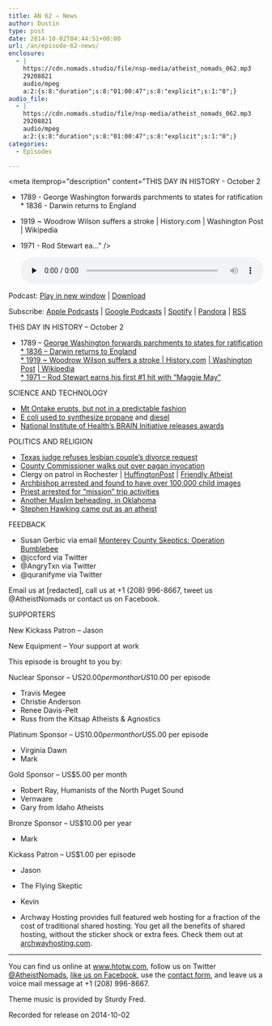 ```yaml
---
title: AN 62 – News
author: Dustin
type: post
date: 2014-10-02T04:44:51+00:00
url: /an/episode-62-news/
enclosure:
  - |
    https://cdn.nomads.studio/file/nsp-media/atheist_nomads_062.mp3
    29208821
    audio/mpeg
    a:2:{s:8:"duration";s:8:"01:00:47";s:8:"explicit";s:1:"0";}
audio_file:
  - |
    https://cdn.nomads.studio/file/nsp-media/atheist_nomads_062.mp3
    29208821
    audio/mpeg
    a:2:{s:8:"duration";s:8:"01:00:47";s:8:"explicit";s:1:"0";}
categories:
  - Episodes

---
```

<div itemscope itemtype="http://schema.org/AudioObject">
  <meta itemprop="name" content="Episode 62 &#8211; News" />
  
  <meta itemprop="uploadDate" content="2014-10-01T22:44:51-06:00" />
  
  <meta itemprop="encodingFormat" content="audio/mpeg" />
  
  <meta itemprop="duration" content="PT1H00M47S" />
  
  <meta itemprop="description" content="THIS DAY IN HISTORY - October 2

* 1789 - George Washington forwards parchments to states for ratification * 1836 - Darwin returns to England
* 1919 ~ Woodrow Wilson suffers a stroke | History.com | Washington Post | Wikipedia
* 1971 - Rod Stewart ea..." />
  
  <meta itemprop="contentUrl" content="https://dts.podtrac.com/redirect.mp3/cdn.nomads.studio/file/nsp-media/atheist_nomads_062.mp3" />
  
  <meta itemprop="contentSize" content="27.9" />
  </p> 
  
  <div class="powerpress_player" id="powerpress_player_8317">
    <audio class="wp-audio-shortcode" id="audio-5176-61" preload="none" style="width: 100%;" controls="controls"><source type="audio/mpeg" src="https://dts.podtrac.com/redirect.mp3/cdn.nomads.studio/file/nsp-media/atheist_nomads_062.mp3?_=61" /><a href="https://dts.podtrac.com/redirect.mp3/cdn.nomads.studio/file/nsp-media/atheist_nomads_062.mp3">https://dts.podtrac.com/redirect.mp3/cdn.nomads.studio/file/nsp-media/atheist_nomads_062.mp3</a></audio>
  </div>
</div>

<p class="powerpress_links powerpress_links_mp3">
  Podcast: <a href="https://dts.podtrac.com/redirect.mp3/cdn.nomads.studio/file/nsp-media/atheist_nomads_062.mp3" class="powerpress_link_pinw" target="_blank" title="Play in new window" onclick="return powerpress_pinw('https://htotw.com/?powerpress_pinw=5176-podcast');" rel="nofollow">Play in new window</a> | <a href="https://dts.podtrac.com/redirect.mp3/cdn.nomads.studio/file/nsp-media/atheist_nomads_062.mp3" class="powerpress_link_d" title="Download" rel="nofollow" download="atheist_nomads_062.mp3">Download</a>
</p>

<p class="powerpress_links powerpress_subscribe_links">
  Subscribe: <a href="https://podcasts.apple.com/us/podcast/humanists-take-on-the-world/id530050098?mt=2&ls=1" class="powerpress_link_subscribe powerpress_link_subscribe_itunes" target="_blank" title="Subscribe on Apple Podcasts" rel="nofollow">Apple Podcasts</a> | <a href="https://www.google.com/podcasts?feed=aHR0cDovL2F0aGVpc3Rub21hZHMubGlic3luLmNvbS9yc3M%3D" class="powerpress_link_subscribe powerpress_link_subscribe_googleplay" target="_blank" title="Subscribe on Google Podcasts" rel="nofollow">Google Podcasts</a> | <a href="https://open.spotify.com/show/3LzK2xZGike6Tc1GEMtMbr?si=LieN9SNuTpq96smuaUsH8A" class="powerpress_link_subscribe powerpress_link_subscribe_spotify" target="_blank" title="Subscribe on Spotify" rel="nofollow">Spotify</a> | <a href="https://www.pandora.com/podcast/atheist-nomads/PC:10122?corr=62071012&part=ug" class="powerpress_link_subscribe powerpress_link_subscribe_pandora" target="_blank" title="Subscribe on Pandora" rel="nofollow">Pandora</a> | <a href="https://htotw.com/feed/podcast/" class="powerpress_link_subscribe powerpress_link_subscribe_rss" target="_blank" title="Subscribe via RSS" rel="nofollow">RSS</a>
</p>

THIS DAY IN HISTORY &#8211; October 2

* 1789 &#8211; <a href="http://www.archives.gov/exhibits/featured/ratification/" target="_blank" rel="noopener">George Washington forwards parchments to states for ratification * 1836 &#8211; </a><a href="http://www.history.com/this-day-in-history/darwin-returns-to-england" target="_blank" rel="noopener">Darwin returns to England</a><a href="http://www.archives.gov/exhibits/featured/ratification/" target="_blank" rel="noopener"><br /> * 1919 ~ Woodrow Wilson suffers a stroke | </a><a href="http://www.history.com/this-day-in-history/woodrow-wilson-suffers-a-stroke" target="_blank" rel="noopener">History.com</a> <a href="http://www.archives.gov/exhibits/featured/ratification/" target="_blank" rel="noopener">| </a><a href="http://www.washingtonpost.com/wp-dyn/content/article/2007/02/02/AR2007020201698.html" target="_blank" rel="noopener">Washington Post</a> <a href="http://www.archives.gov/exhibits/featured/ratification/" target="_blank" rel="noopener">| </a><a href="http://en.wikipedia.org/wiki/Woodrow_Wilson" target="_blank" rel="noopener">Wikipedia</a><a href="http://www.archives.gov/exhibits/featured/ratification/" target="_blank" rel="noopener"><br /> * 1971 &#8211; </a><a href="http://www.history.com/this-day-in-history/rod-stewart-earns-his-first-1-hit-with-quotmaggie-mayquot" target="_blank" rel="noopener">Rod Stewart earns his first #1 hit with &#8220;Maggie May&#8221;</a>

SCIENCE AND TECHNOLOGY

* <a href="http://www.telegraph.co.uk/news/worldnews/asia/japan/11127112/What-went-wrong-on-Mount-Ontake.html" target="_blank" rel="noopener">Mt Ontake erupts, but not in a predictable fashion</a>  
* <a href="http://www.nature.com/ncomms/2014/140902/ncomms5731/full/ncomms5731.html" target="_blank" rel="noopener">E coli used to synthesize propane</a> and <a href="http://www.sciencedaily.com/releases/2013/04/130422154911.htm" target="_blank" rel="noopener">diesel</a>  
* <a href="http://www.braininitiative.nih.gov/nih-brain-awards.htm" target="_blank" rel="noopener">National Institute of Health’s BRAIN Initiative releases awards</a>

POLITICS AND RELIGION

* <a href="http://www.rawstory.com/rs/2014/09/texas-judge-denies-request-to-end-same-sex-marriage/" target="_blank" rel="noopener">Texas judge refuses lesbian couple’s divorce request</a>  
* <a href="http://www.rawstory.com/rs/2014/09/watch-fl-county-commissioner-walks-out-to-avoid-hearing-pagans-satanic-invocation/" target="_blank" rel="noopener">County Commissioner walks out over pagan invocation</a>  
* Clergy on patrol in Rochester | <a href="http://www.huffingtonpost.com/2014/09/12/clergy-on-patrol_n_5811884.html" target="blank" rel="noopener">HuffingtonPost</a> | <a href="http://www.patheos.com/blogs/friendlyatheist/2014/09/24/clergy-on-patrol-program-must-be-stopped-says-humanist-group/" target="_blank" rel="noopener">Friendly Atheist</a>  
* <a href="http://www.rawstory.com/rs/2014/09/arrested-catholic-archbishops-computer-contained-over-100000-images-of-children/" target="_blank" rel="noopener">Archbishop arrested and found to have over 100,000 child images</a>  
* <a href="http://www.wtae.com/news/pennsylvania-priest-accused-of-sex-with-central-american-children/28270392" target="_blank" rel="noopener">Priest arrested for “mission” trip activities</a>  
* <a href="http://www.nbcnews.com/news/us-news/alton-nolen-oklahoma-beheading-suspect-awake-police-n213156" target="_blank" rel="noopener">Another Muslim beheading, in Oklahoma</a>  
* <a href="http://www.rawstory.com/rs/2014/09/stephen-hawking-comes-out-im-an-atheist-because-science-is-more-convincing-than-god/" target="_blank" rel="noopener">Stephen Hawking came out as an atheist</a>

FEEDBACK

* Susan Gerbic via email <a href="http://montereycountyskeptics.blogspot.com/2014/09/operation-bumblebee.html" target="_blank" rel="noopener">Monterey County Skeptics: Operation Bumblebee</a>  
* @jccford via Twitter  
* @AngryTxn via Twitter  
* @quranifyme via Twitter

Email us at [redacted], call us at +1 (208) 996-8667, tweet us @AtheistNomads or contact us on Facebook.

SUPPORTERS

New Kickass Patron &#8211; Jason

New Equipment &#8211; Your support at work

This episode is brought to you by:

Nuclear Sponsor &#8211; US$20.00 per month or US$10.00 per episode  
* Travis Megee  
* Christie Anderson  
* Renee Davis-Pelt  
* Russ from the Kitsap Atheists & Agnostics

Platinum Sponsor – US$10.00 per month or US$5.00 per episode  
* Virginia Dawn  
* Mark

Gold Sponsor – US$5.00 per month  
* Robert Ray, Humanists of the North Puget Sound  
* Vernware  
* Gary from Idaho Atheists

Bronze Sponsor &#8211; US$10.00 per year  
* Mark

Kickass Patron &#8211; US$1.00 per episode  
* Jason  
* The Flying Skeptic  
* Kevin

* Archway Hosting provides full featured web hosting for a fraction of the cost of traditional shared hosting. You get all the benefits of shared hosting, without the sticker shock or extra fees. Check them out at <a href="http://archwayhosting.com/" target="_blank" rel="noopener">archwayhosting.com</a>.

<hr width="500" />

You can find us online at <a href="https://www.htotw.com/" target="_blank" rel="noopener">www.htotw.com</a>, follow us on Twitter <a href="https://htotw.com/twitter" target="_blank" rel="noopener">@AtheistNomads</a>, <a href="https://htotw.com/facebook" target="_blank" rel="noopener">like us on Facebook</a>, use the [contact form](https://htotw.com/contact), and leave us a voice mail message at +1 (208) 996-8667.

Theme music is provided by Sturdy Fred.

Recorded for release on 2014-10-02